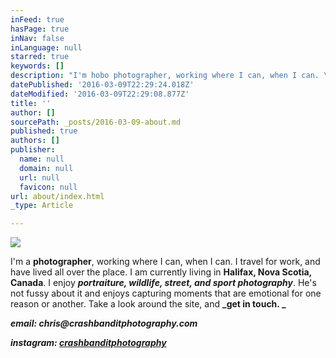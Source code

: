 ```yaml
---
inFeed: true
hasPage: true
inNav: false
inLanguage: null
starred: true
keywords: []
description: "I'm hobo photographer, working where I can, when I can. \_I travel for work, and have lived all over the place. \_I am currently living in Halifax, Nova Scotia, Canada. I enjoy portraiture, wildlife, street, and sport photography. He's not fussy about it and enjoys capturing moments that are emotional for one reason or another. \_Take a look around the site, and get in touch.\_"
datePublished: '2016-03-09T22:29:24.018Z'
dateModified: '2016-03-09T22:29:08.877Z'
title: ''
author: []
sourcePath: _posts/2016-03-09-about.md
published: true
authors: []
publisher:
  name: null
  domain: null
  url: null
  favicon: null
url: about/index.html
_type: Article

---
```

![](https://s3-us-west-2.amazonaws.com/the-grid-img/p/a6c191cc26c91efb483002912e38eedd91cd09d6.jpg)

I'm a **photographer**, working where I can, when I can.  I travel for work, and have lived all over the place.  I am currently living in **Halifax, Nova Scotia, Canada**. I enjoy _**portraiture, wildlife, street, and sport photography**_. He's not fussy about it and enjoys capturing moments that are emotional for one reason or another.  Take a look around the site, and **_get in touch. _**

**_email: chris@crashbanditphotography.com_**

**_instagram: [crashbanditphotography][0]_**

[0]: instagram.com/crashbanditphotography
